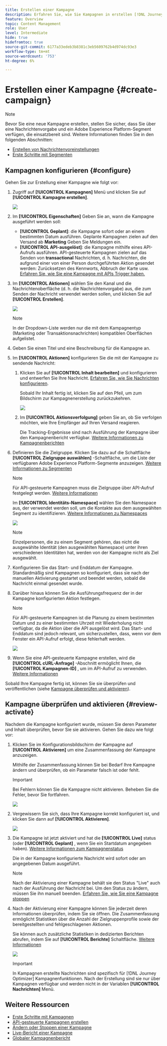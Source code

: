 ```yaml
---
title: Erstellen einer Kampagne
description: Erfahren Sie, wie Sie Kampagnen in erstellen [!DNL Journey Optimizer]
feature: Overview
topic: Content Management
role: User
level: Intermediate
hide: true
hidefromtoc: true
source-git-commit: 6177a33edeb3b8381c3eb5609762b4d974dc93e3
workflow-type: tm+mt
source-wordcount: '753'
ht-degree: 6%

---
```



# Erstellen einer Kampagne {#create-campaign}

>[!NOTE]
>
>Bevor Sie eine neue Kampagne erstellen, stellen Sie sicher, dass Sie über eine Nachrichtenvorgabe und ein Adobe Experience Platform-Segment verfügen, die einsatzbereit sind. Weitere Informationen finden Sie in den folgenden Abschnitten:
>
>* [Erstellen von Nachrichtenvoreinstellungen](../configuration/message-presets.md)
>* [Erste Schritte mit Segmenten](../segment/about-segments.md)


## Kampagnen konfigurieren {#configure}

Gehen Sie zur Erstellung einer Kampagne wie folgt vor:

1. Zugriff auf **[!UICONTROL Kampagnen]** Menü und klicken Sie auf **[!UICONTROL Kampagne erstellen]**.

   ![](assets/create-campaign.png)

1. Im **[!UICONTROL Eigenschaften]** Geben Sie an, wann die Kampagne ausgeführt werden soll:

   * **[!UICONTROL Geplant]**: die Kampagne sofort oder an einem bestimmten Datum ausführen. Geplante Kampagnen zielen auf den Versand ab **Marketing** Geben Sie Meldungen ein.
   * **[!UICONTROL API-ausgelöst]**: die Kampagne mithilfe eines API-Aufrufs ausführen. API-gesteuerte Kampagnen zielen auf das Senden von **transactional** Nachrichten, d. h. Nachrichten, die aufgrund einer von einer Person durchgeführten Aktion gesendet werden: Zurücksetzen des Kennworts, Abbruch der Karte usw. [Erfahren Sie, wie Sie eine Kampagne mit APIs Trigger haben.](api-triggered-campaigns.md)

1. Im **[!UICONTROL Aktionen]** wählen Sie den Kanal und die Nachrichtenoberfläche (d. h. die Nachrichtenvorgabe) aus, die zum Senden der Nachricht verwendet werden sollen, und klicken Sie auf **[!UICONTROL Erstellen]**.

   ![](assets/create-campaign-action.png)

   >[!NOTE]
   >
   >In der Dropdown-Liste werden nur die mit dem Kampagnentyp (Marketing oder Transaktionsnachrichten) kompatiblen Oberflächen aufgelistet.

1. Geben Sie einen Titel und eine Beschreibung für die Kampagne an.

   <!--To test the content of your message, toggle the **[!UICONTROL Content experiment]** option on. This allows you to test multiple variables of a delivery on populations samples, in order to define which treatment has the biggest impact on the targeted population.[Learn more about content experiment](../campaigns/content-experiment.md).-->

1. Im **[!UICONTROL Aktionen]** konfigurieren Sie die mit der Kampagne zu sendende Nachricht:

   1. Klicken Sie auf **[!UICONTROL Inhalt bearbeiten]** und konfigurieren und entwerfen Sie Ihre Nachricht. [Erfahren Sie, wie Sie Nachrichten konfigurieren](../messages/get-started-content.md).

      Sobald Ihr Inhalt fertig ist, klicken Sie auf den Pfeil, um zum Bildschirm zur Kampagnenerstellung zurückzukehren.

      ![](assets/create-campaign-design.png)

   1. Im **[!UICONTROL Aktionsverfolgung]** geben Sie an, ob Sie verfolgen möchten, wie Ihre Empfänger auf Ihren Versand reagieren.

      Die Tracking-Ergebnisse sind nach Ausführung der Kampagne über den Kampagnenbericht verfügbar. [Weitere Informationen zu Kampagnenberichten](campaign-global-report.md)

1. Definieren Sie die Zielgruppe. Klicken Sie dazu auf die Schaltfläche **[!UICONTROL Zielgruppe auswählen]** -Schaltfläche, um die Liste der verfügbaren Adobe Experience Platform-Segmente anzuzeigen. [Weitere Informationen zu Segmenten](../segment/about-segments.md)

   >[!NOTE]
   >
   >Für API-gesteuerte Kampagnen muss die Zielgruppe über API-Aufruf festgelegt werden. [Weitere Informationen](api-triggered-campaigns.md)

   Im **[!UICONTROL Identitäts-Namespace]** wählen Sie den Namespace aus, der verwendet werden soll, um die Kontakte aus dem ausgewählten Segment zu identifizieren. [Weitere Informationen zu Namespaces](../event/about-creating.md#select-the-namespace)

   ![](assets/create-campaign-namespace.png)

   >[!NOTE]
   >
   >Einzelpersonen, die zu einem Segment gehören, das nicht die ausgewählte Identität (den ausgewählten Namespace) unter ihren verschiedenen Identitäten hat, werden von der Kampagne nicht als Ziel ausgewählt.

1. Konfigurieren Sie das Start- und Enddatum der Kampagne. Standardmäßig sind Kampagnen so konfiguriert, dass sie nach der manuellen Aktivierung gestartet und beendet werden, sobald die Nachricht einmal gesendet wurde.

1. Darüber hinaus können Sie die Ausführungsfrequenz der in der Kampagne konfigurierten Aktion festlegen.

   >[!NOTE]
   >
   >Für API-gesteuerte Kampagnen ist die Planung zu einem bestimmten Datum und zu einer bestimmten Uhrzeit mit Wiederholung nicht verfügbar, da die Aktion über die API ausgelöst wird. Das Start- und Enddatum sind jedoch relevant, um sicherzustellen, dass, wenn vor dem Fenster ein API-Aufruf erfolgt, diese fehlerhaft werden.

   ![](assets/create-campaign-schedule.png)

1. Wenn Sie eine API-gesteuerte Kampagne erstellen, wird die **[!UICONTROL cURL-Anfrage]** -Abschnitt ermöglicht Ihnen, die **[!UICONTROL Kampagnen-ID]** , um im API-Aufruf zu verwenden. [Weitere Informationen](api-triggered-campaigns.md)

Sobald Ihre Kampagne fertig ist, können Sie sie überprüfen und veröffentlichen (siehe [Kampagne überprüfen und aktivieren](#review-activate)).

## Kampagne überprüfen und aktivieren {#review-activate}

Nachdem die Kampagne konfiguriert wurde, müssen Sie deren Parameter und Inhalt überprüfen, bevor Sie sie aktivieren. Gehen Sie dazu wie folgt vor:

1. Klicken Sie im Konfigurationsbildschirm der Kampagne auf **[!UICONTROL Aktivieren]** um eine Zusammenfassung der Kampagne anzuzeigen.

   Mithilfe der Zusammenfassung können Sie bei Bedarf Ihre Kampagne ändern und überprüfen, ob ein Parameter falsch ist oder fehlt.

   >[!IMPORTANT]
   >
   >Bei Fehlern können Sie die Kampagne nicht aktivieren. Beheben Sie die Fehler, bevor Sie fortfahren.

   ![](assets/create-campaign-alerts.png)

1. Vergewissern Sie sich, dass Ihre Kampagne korrekt konfiguriert ist, und klicken Sie dann auf **[!UICONTROL Aktivieren]**.

   ![](assets/create-campaign-review.png)

1. Die Kampagne ist jetzt aktiviert und hat die **[!UICONTROL Live]** status (oder **[!UICONTROL Geplant]**  , wenn Sie ein Startdatum angegeben haben). [Weitere Informationen zum Kampagnenstatus](get-started-with-campaigns.md#statuses)

   Die in der Kampagne konfigurierte Nachricht wird sofort oder am angegebenen Datum ausgeführt.

   >[!NOTE]
   >
   >Nach der Aktivierung einer Kampagne behält sie den Status &quot;Live&quot; auch nach der Ausführung der Nachricht bei. Um den Status zu ändern, müssen Sie ihn manuell beenden. [Erfahren Sie, wie Sie eine Kampagne stoppen](modify-stop-campaign.md)

1. Nach der Aktivierung einer Kampagne können Sie jederzeit deren Informationen überprüfen, indem Sie sie öffnen. Die Zusammenfassung ermöglicht Statistiken über die Anzahl der Zielgruppenprofile sowie der bereitgestellten und fehlgeschlagenen Aktionen.

   Sie können auch zusätzliche Statistiken in dedizierten Berichten abrufen, indem Sie auf **[!UICONTROL Berichte]** Schaltfläche. [Weitere Informationen](campaign-global-report.md)

   ![](assets/create-campaign-summary.png)

   >[!IMPORTANT]
   >
   >In Kampagnen erstellte Nachrichten sind spezifisch für [!DNL Journey Optimizer] Kampagnenfunktionen. Nach der Erstellung sind sie nur über Kampagnen verfügbar und werden nicht in der Variablen **[!UICONTROL Nachrichten]** Menü.

## Weitere Ressourcen

* [Erste Schritte mit Kampagnen](get-started-with-campaigns.md)
* [API-gesteuerte Kampagnen erstellen](api-triggered-campaigns.md)
* [Ändern oder Stoppen einer Kampagne](modify-stop-campaign.md)
* [Live-Bericht einer Kampagne](campaign-live-report.md)
* [Globaler Kampagnenbericht](campaign-global-report.md)
